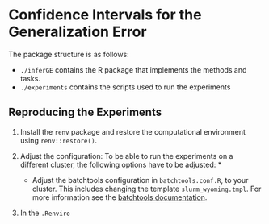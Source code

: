 # Confidence Intervals for the Generalization Error

The package structure is as follows:

* `./inferGE` contains the R package that implements the methods and tasks.
* `./experiments` contains the scripts used to run the experiments


## Reproducing the Experiments


  

1. Install the `renv` package and restore the computational environment using `renv::restore()`.
1. Adjust the configuration: To be able to run the experiments on a different cluster, the following options have to be adjusted:
   * 

   * Adjust the batchtools configuration in `batchtools.conf.R`, to your cluster.
     This includes changing the template `slurm_wyoming.tmpl`.
     For more information see the [batchtools documentation](https://mllg.github.io/batchtools/articles/batchtools.html).
1. In the `.Renviro`